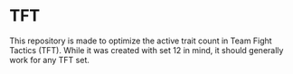 # TFT
This repository is made to optimize the active trait count in Team Fight Tactics (TFT). While it was created with set 12 in mind, it should generally work for any TFT set.
